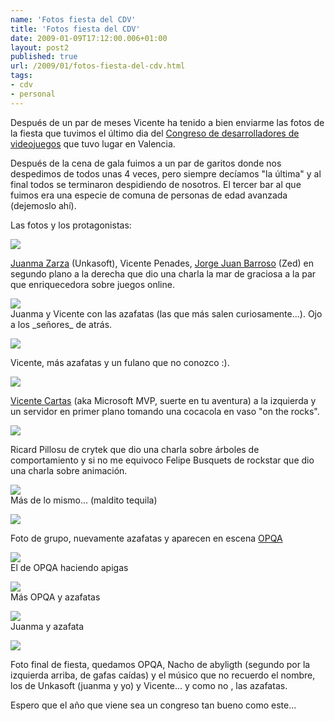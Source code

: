 ```yaml
---
name: 'Fotos fiesta del CDV'
title: 'Fotos fiesta del CDV'
date: 2009-01-09T17:12:00.006+01:00
layout: post2
published: true
url: /2009/01/fotos-fiesta-del-cdv.html
tags: 
- cdv
- personal
---
```


Después de un par de meses Vicente ha tenido a bien enviarme las fotos de la fiesta que tuvimos el último dia del [Congreso de desarrolladores de videojuegos](http://www.cdv2008.com/) que tuvo lugar en Valencia.  
  
Después de la cena de gala fuimos a un par de garitos donde nos despedimos de todos unas 4 veces, pero siempre decíamos "la última" y al final todos se terminaron despidiendo de nosotros. El tercer bar al que fuimos era una especie de comuna de personas de edad avanzada (dejemoslo ahí).  
  
Las fotos y los protagonistas:  
  
![](http://lh3.ggpht.com/_XzuP3e63Ok8/SWd02TUGh-I/AAAAAAAABcI/91MU9T_jlSc/s640/P1010078.JPG)  
  
[Juanma Zarza](http://koalaensalamanca.blogspot.com/) (Unkasoft), Vicente Penades, [Jorge Juan Barroso](http://twitter.com/flipper83) (Zed) en segundo plano a la derecha que dio una charla la mar de graciosa a la par que enriquecedora sobre juegos online.  
  
  
![](http://lh4.ggpht.com/_XzuP3e63Ok8/SWd02cY3gDI/AAAAAAAABcQ/43ueggyndFc/s640/P1010079.JPG)  
Juanma y Vicente con las azafatas (las que más salen curiosamente...). Ojo a los \_señores\_ de atrás.  
  
![](http://lh4.ggpht.com/_XzuP3e63Ok8/SWd02bj38YI/AAAAAAAABcY/1s5W0j1OGu4/s640/P1010080.JPG)  
  
Vicente, más azafatas y un fulano que no conozco :).  
  
![](http://lh4.ggpht.com/_XzuP3e63Ok8/SWd02kx-y6I/AAAAAAAABcg/zTn8Ridbztk/s640/P1010081.JPG)  
  
[Vicente Cartas](http://kartones.net/blogs/jadengine/default.aspx) (aka Microsoft MVP, suerte en tu aventura) a la izquierda y un servidor en primer plano tomando una cocacola en vaso "on the rocks".  
  
![](http://lh6.ggpht.com/_XzuP3e63Ok8/SWd02pHcncI/AAAAAAAABco/tHK52I5K3U0/s640/P1010082.JPG)  
  
Ricard Pillosu de crytek que dio una charla sobre árboles de comportamiento y si no me equivoco Felipe Busquets de rockstar que dio una charla sobre animación.  
  
![](http://lh4.ggpht.com/_XzuP3e63Ok8/SWd1tV8_e4I/AAAAAAAABc4/FNc6ZnXrJS0/s640/P1010083.JPG)  
Más de lo mismo... (maldito tequila)  
  
![](http://lh6.ggpht.com/_XzuP3e63Ok8/SWd1tiq43yI/AAAAAAAABdA/eZVTbM9sftE/s640/P1010087.JPG)  
  
Foto de grupo, nuevamente azafatas y aparecen en escena [OPQA](http://www.opqa.com/)  
  
![](http://lh3.ggpht.com/_XzuP3e63Ok8/SWd1txhAeAI/AAAAAAAABdI/xgLFosPsEv8/s640/P1010089.JPG)  
El de OPQA haciendo apigas  
  
![](http://lh3.ggpht.com/_XzuP3e63Ok8/SWd1tyXY_pI/AAAAAAAABd4/1X4ehh6sbsI/s512/P1010091.JPG)  
Más OPQA y azafatas  
  
![](http://lh5.ggpht.com/_XzuP3e63Ok8/SWd1uHtpqkI/AAAAAAAABdY/jB2TZibUwkU/s640/P1010094.JPG)  
Juanma y azafata  
  
![](http://lh5.ggpht.com/_XzuP3e63Ok8/SWd2BAk9llI/AAAAAAAABdg/lIBwSsVK9T4/s640/P1010096.JPG)  
  
Foto final de fiesta, quedamos OPQA, Nacho de abyligth (segundo por la izquierda arriba, de gafas caídas) y el músico que no recuerdo el nombre, los de Unkasoft (juanma y yo) y Vicente... y como no , las azafatas.  
  
Espero que el año que viene sea un congreso tan bueno como este...